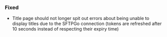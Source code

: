 ### Fixed

- Title page should not longer spit out errors about being unable to display
  titles due to the SFTPGo connection (tokens are refreshed after 10 seconds
  instead of respecting their expiry time)
